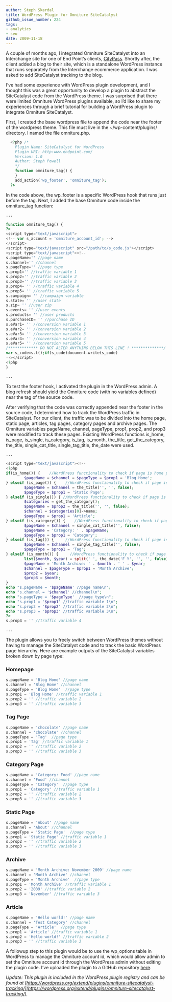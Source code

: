 ```yaml
---
author: Steph Skardal
title: WordPress Plugin for Omniture SiteCatalyst
github_issue_number: 224
tags:
- analytics
- seo
date: 2009-11-18
---
```


A couple of months ago, I integrated Omniture SiteCatalyst into an Interchange site for one of End Point’s clients, [CityPass](https://www.citypass.com/). Shortly after, the client added a blog to their site, which is a standalone WordPress instance that runs separately from the Interchange ecommerce application. I was asked to add SiteCatalyst tracking to the blog.

I’ve had some experience with WordPress plugin development, and I thought this was a great opportunity to develop a plugin to abstract the SiteCatalyst code from the WordPress theme. I was surprised that there were limited Omniture WordPress plugins available, so I’d like to share my experiences through a brief tutorial for building a WordPress plugin to integrate Omniture SiteCatalyst.

First, I created the base wordpress file to append the code near the footer of the wordpress theme. This file must live in the ~/wp-content/plugins/ directory. I named the file omniture.php.

```php
  <?php /*
    Plugin Name: SiteCatalyst for WordPress
    Plugin URI: http:www.endpoint.com/
    Version: 1.0
    Author: Steph Powell
    */
    function omniture_tag() {
    }
    add_action('wp_footer', 'omniture_tag');
  ?>
```

In the code above, the wp_footer is a specific WordPress hook that runs just before the </body> tag. Next, I added the base Omniture code inside the omniture_tag function:

```php
...

function omniture_tag() {
?>
<script type="text/javascript">
<!-- var s_account = 'omniture_account_id'; -->
</script>
<script type="text/javascript" src="/path/to/s_code.js"></script>
<script type="text/javascript"><!--
s.pageName='' //page name
s.channel='' //channel
s.pageType='' //page type
s.prop1='' //traffic variable 1
s.prop2='' //traffic variable 2
s.prop3='' //traffic variable 3
s.prop4= '' //traffic variable 4
s.prop5= '' //traffic variable 5
s.campaign= '' //campaign variable
s.state= '' //user state
s.zip= '' //user zip
s.events= '' //user events
s.products= '' //user products
s.purchaseID= '' //purchase ID
s.eVar1= '' //conversion variable 1
s.eVar2= '' //conversion variable 2
s.eVar3= '' //conversion variable 3
s.eVar4= '' //conversion variable 4
s.eVar5= '' //conversion variable 5
/************* DO NOT ALTER ANYTHING BELOW THIS LINE ! **************/
var s_code=s.t();if(s_code)document.write(s_code)
--></script>
<?php
}

...
```

To test the footer hook, I activated the plugin in the WordPress admin. A blog refresh should yield the Omniture code (with no variables defined) near the </body> tag of the source code.

After verifying that the code was correctly appended near the footer in the source code, I determined how to track the WordPress traffic in SiteCatalyst. For our client, the traffic was to be divided into the home page, static page, articles, tag pages, category pages and archive pages. The Omniture variables pageName, channel, pageType, prop1, prop2, and prop3 were modified to track these pages. Existing WordPress functions is_home, is_page, is_single, is_category, is_tag, is_month, the_title, get_the_category, the_title, single_cat_title, single_tag_title, the_date were used.

```php
...

<script type="text/javascript"><!--
<?php
if(is_home()) {    //WordPress functionality to check if page is home page
        $pageName = $channel = $pageType = $prop1 = 'Blog Home';
} elseif (is_page()) {    //WordPress functionality to check if page is static page
        $pageName = $channel = the_title('', '', false);
        $pageType = $prop1 = 'Static Page';
} elseif (is_single()) { //WordPress functionality to check if page is article
        $categories = get_the_category();
        $pageName = $prop2 = the_title('', '', false);
        $channel = $categories[0]->name;
        $pageType = $prop1 = 'Article';
} elseif (is_category()) {    //WordPress functionality to check if page is category page
        $pageName = $channel = single_cat_title('', false);
        $pageName = 'Category: ' . $pageName;
        $pageType = $prop1 = 'Category';
} elseif (is_tag()) {     //WordPress functionality to check if page is tag page
        $pageName = $channel = single_tag_title('', false);
        $pageType = $prop1 = 'Tag';
} elseif (is_month()) {     //WordPress functionality to check if page is month page
        list($month, $year) = split(' ', the_date('F Y', '', '', false));
        $pageName = 'Month Archive: ' . $month . ' ' . $year;
        $channel = $pageType = $prop1 = 'Month Archive';
        $prop2 = $year;
        $prop3 = $month;
}
echo "s.pageName = '$pageName' //page name\n";
echo "s.channel = '$channel' //channel\n";
echo "s.pageType = '$pageType'  //page type\n";
echo "s.prop1 = '$prop1' //traffic variable 1\n";
echo "s.prop2 = '$prop2' //traffic variable 2\n";
echo "s.prop3 = '$prop3' //traffic variable 3\n";
?>
s.prop4 = '' //traffic variable 4

...
```

The plugin allows you to freely switch between WordPress themes without having to manage the SiteCatalyst code and to track the basic WordPress page hierarchy. Here are example outputs of the SiteCatalyst variables broken down by page type:

### Homepage

```php
s.pageName = 'Blog Home' //page name
s.channel = 'Blog Home' //channel
s.pageType = 'Blog Home'  //page type
s.prop1 = 'Blog Home' //traffic variable 1
s.prop2 = '' //traffic variable 2
s.prop3 = '' //traffic variable 3
```

### Tag Page

```php
s.pageName = 'chocolate' //page name
s.channel = 'chocolate' //channel
s.pageType = 'Tag'  //page type
s.prop1 = 'Tag' //traffic variable 1
s.prop2 = '' //traffic variable 2
s.prop3 = '' //traffic variable 3
```

### Category Page

```php
s.pageName = 'Category: Food' //page name
s.channel = 'Food' //channel
s.pageType = 'Category'  //page type
s.prop1 = 'Category' //traffic variable 1
s.prop2 = '' //traffic variable 2
s.prop3 = '' //traffic variable 3
```

### Static Page

```php
s.pageName = 'About' //page name
s.channel = 'About' //channel
s.pageType = 'Static Page'  //page type
s.prop1 = 'Static Page' //traffic variable 1
s.prop2 = '' //traffic variable 2
s.prop3 = '' //traffic variable 3
```

### Archive

```php
s.pageName = 'Month Archive: November 2009' //page name
s.channel = 'Month Archive' //channel
s.pageType = 'Month Archive'  //page type
s.prop1 = 'Month Archive' //traffic variable 1
s.prop2 = '2009' //traffic variable 2
s.prop3 = 'November' //traffic variable 3
```

### Article

```php
s.pageName = 'Hello world!' //page name
s.channel = 'Test Category' //channel
s.pageType = 'Article'  //page type
s.prop1 = 'Article' //traffic variable 1
s.prop2 = 'Hello world!' //traffic variable 2
s.prop3 = '' //traffic variable 3
```

A followup step to this plugin would be to use the wp_options table in WordPress to manage the Omniture account id, which would allow admin to set the Omniture account id through the WordPress admin without editing the plugin code. I’ve uploaded the plugin to a GitHub repository [here](https://github.com/stephskardal/wordpress-sitecatalyst/).

*Update: This plugin is included in the WordPress plugin registry and can be found at [https://wordpress.org/extend/plugins/omniture-sitecatalyst-tracking/](https://wordpress.org/extend/plugins/omniture-sitecatalyst-tracking/).*

